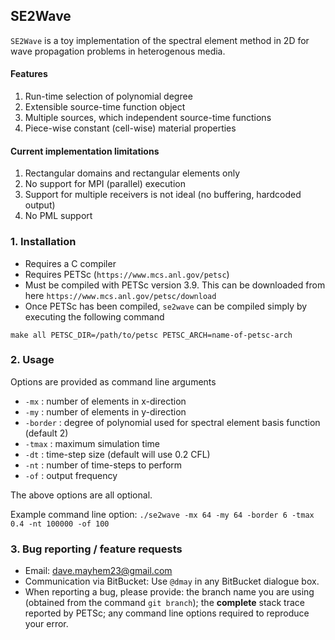 ## SE2Wave ##

`SE2Wave` is a toy implementation of the spectral element method in 2D for wave propagation problems in heterogenous media.

#### Features 
1. Run-time selection of polynomial degree
2. Extensible source-time function object
3. Multiple sources, which independent source-time functions
4. Piece-wise constant (cell-wise) material properties

#### Current implementation limitations
1. Rectangular domains and rectangular elements only
2. No support for MPI (parallel) execution
3. Support for multiple receivers is not ideal (no buffering, hardcoded output)
4. No PML support

### 1. Installation ###

* Requires a C compiler
* Requires PETSc (`https://www.mcs.anl.gov/petsc`)
* Must be compiled with PETSc version 3.9. This can be downloaded from here `https://www.mcs.anl.gov/petsc/download`
* Once PETSc has been compiled, `se2wave` can be compiled simply by executing the following command
``` 
make all PETSC_DIR=/path/to/petsc PETSC_ARCH=name-of-petsc-arch
```

### 2. Usage ###

Options are provided as command line arguments

* `-mx` : number of elements in x-direction 
* `-my` : number of elements in y-direction 
* `-border` : degree of polynomial used for spectral element basis function (default 2)
* `-tmax` : maximum simulation time
* `-dt` : time-step size (default will use 0.2 CFL)
* `-nt` : number of time-steps to perform
* `-of` : output frequency

The above options are all optional.

Example command line option:
```./se2wave -mx 64 -my 64 -border 6 -tmax 0.4 -nt 100000 -of 100```

### 3. Bug reporting / feature requests ###

* Email: dave.mayhem23@gmail.com
* Communication via BitBucket: Use `@dmay` in any BitBucket dialogue box.
* When reporting a bug, please provide: the branch name you are using (obtained from the command `git branch`); the **complete** stack trace reported by PETSc; any command line options required to reproduce your error.
